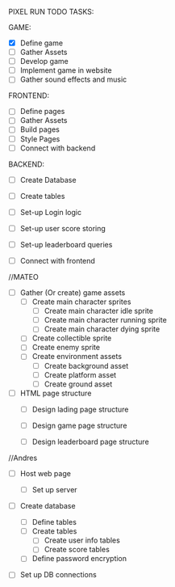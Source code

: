 PIXEL RUN TODO TASKS:

GAME:
- [x] Define game
- [ ] Gather Assets
- [ ] Develop game
- [ ] Implement game in website
- [ ] Gather sound effects and music

FRONTEND:
- [ ] Define pages
- [ ] Gather Assets
- [ ] Build pages
- [ ] Style Pages
- [ ] Connect with backend

BACKEND:
- [ ] Create Database
- [ ] Create tables 
- [ ] Set-up Login logic
- [ ] Set-up user score storing
- [ ] Set-up leaderboard queries
- [ ] Connect with frontend


//MATEO
- [ ] Gather (Or create) game assets
	- [ ] Create main character sprites
		- [ ] Create main character idle sprite
		- [ ] Create main character running sprite
		- [ ] Create main character dying sprite
	- [ ] Create collectible sprite
	- [ ] Create enemy sprite
	- [ ] Create environment assets
		- [ ] Create background asset
		- [ ] Create platform asset
		- [ ] Create ground asset
- [ ] HTML page structure
	- [ ] Design lading page structure
	- [ ] Design game page structure
	- [ ] Design leaderboard page structure
	


//Andres
- [ ] Host web page
	- [ ] Set up server
- [ ] Create database
	- [ ] Define tables
	- [ ] Create tables
		- [ ] Create user info tables
		- [ ] Create score tables
	- [ ] Define password encryption
- [ ] Set up DB connections
	
